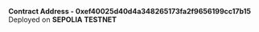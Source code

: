**Contract Address - 0xef40025d40d4a348265173fa2f9656199cc17b15**  
Deployed on **SEPOLIA TESTNET**   
